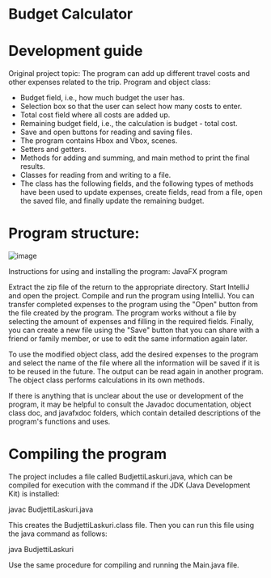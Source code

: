 

# Budget Calculator

# Development guide
Original project topic: The program can add up different travel costs and other expenses related to the trip.
Program and object class:

* Budget field, i.e., how much budget the user has.
* Selection box so that the user can select how many costs to enter.
* Total cost field where all costs are added up.
* Remaining budget field, i.e., the calculation is budget - total cost.
* Save and open buttons for reading and saving files.
* The program contains Hbox and Vbox, scenes.
* Setters and getters.
* Methods for adding and summing, and main method to print the final results.
* Classes for reading from and writing to a file.
* The class has the following fields, and the following types of methods have been used to update expenses, create fields, read from a file, open the saved file, and finally update the remaining budget.

# Program structure:

![image](https://user-images.githubusercontent.com/6617067/232155143-1d05025a-6ffc-4860-a59a-ffe545274fda.png)

Instructions for using and installing the program:
JavaFX program

Extract the zip file of the return to the appropriate directory. Start IntelliJ and open the project.
Compile and run the program using IntelliJ. You can transfer completed expenses to the program using the "Open" button from the file created by the program. The program works without a file by selecting the amount of expenses and filling in the required fields. Finally, you can create a new file using the "Save" button that you can share with a friend or family member, or use to edit the same information again later.

To use the modified object class, add the desired expenses to the program and select the name of the file where all the information will be saved if it is to be reused in the future. The output can be read again in another program. The object class performs calculations in its own methods.

If there is anything that is unclear about the use or development of the program, it may be helpful to consult the Javadoc documentation, object class doc, and javafxdoc folders, which contain detailed descriptions of the program's functions and uses.

# Compiling the program

The project includes a file called BudjettiLaskuri.java, which can be compiled for execution with the command if the JDK (Java Development Kit) is installed:

javac BudjettiLaskuri.java

This creates the BudjettiLaskuri.class file. Then you can run this file using the java command as follows:

java BudjettiLaskuri

Use the same procedure for compiling and running the Main.java file.
